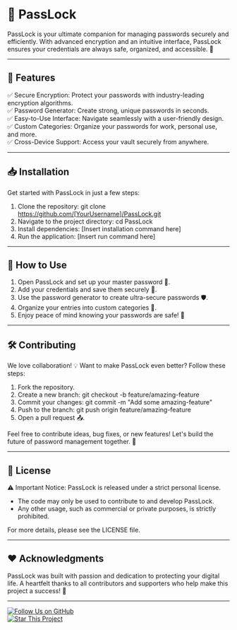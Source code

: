 # 🔐 PassLock

PassLock is your ultimate companion for managing passwords securely and efficiently. With advanced encryption and an intuitive interface, PassLock ensures your credentials are always safe, organized, and accessible. 🌟

---

## 🚀 Features

✅ Secure Encryption: Protect your passwords with industry-leading encryption algorithms.  
✅ Password Generator: Create strong, unique passwords in seconds.  
✅ Easy-to-Use Interface: Navigate seamlessly with a user-friendly design.  
✅ Custom Categories: Organize your passwords for work, personal use, and more.  
✅ Cross-Device Support: Access your vault securely from anywhere.  

---

## 📥 Installation

Get started with PassLock in just a few steps:

1. Clone the repository:
   git clone https://github.com/[YourUsername]/PassLock.git
2. Navigate to the project directory:
   cd PassLock
3. Install dependencies:
   [Insert installation command here]
4. Run the application:
   [Insert run command here]

---

## 🎯 How to Use

1. Open PassLock and set up your master password 🔑.  
2. Add your credentials and save them securely 💾.  
3. Use the password generator to create ultra-secure passwords 🛡️.  
4. Organize your entries into custom categories 📂.  
5. Enjoy peace of mind knowing your passwords are safe! 🙌  

---

## 🛠️ Contributing

We love collaboration! 💡 Want to make PassLock even better? Follow these steps:  

1. Fork the repository.  
2. Create a new branch:
   git checkout -b feature/amazing-feature
3. Commit your changes:
   git commit -m "Add some amazing-feature"
4. Push to the branch:
   git push origin feature/amazing-feature
5. Open a pull request 📤.  

Feel free to contribute ideas, bug fixes, or new features! Let's build the future of password management together. 🚀

---

## 📜 License

⚠️ Important Notice: PassLock is released under a strict personal license.  
- The code may only be used to contribute to and develop PassLock.  
- Any other usage, such as commercial or private purposes, is strictly prohibited.  

For more details, please see the LICENSE file.

---

## ❤️ Acknowledgments

PassLock was built with passion and dedication to protecting your digital life. A heartfelt thanks to all contributors and supporters who help make this project a success! 🙏  

---

[![Follow Us on GitHub](https://img.shields.io/github/followers/samueltv1804?label=Follow%20Us%20on%20GitHub&style=social)](https://github.com/samueltv1804)  
[![Star This Project](https://img.shields.io/github/stars/samueltv1804/PassLock?style=social)](https://github.com/samueltv1804/PassLock/stargazers)
